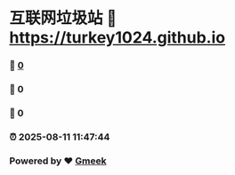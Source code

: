 # 互联网垃圾站 :link: https://turkey1024.github.io 
### :page_facing_up: [0](https://turkey1024.github.io/tag.html) 
### :speech_balloon: 0 
### :hibiscus: 0 
### :alarm_clock: 2025-08-11 11:47:44 
### Powered by :heart: [Gmeek](https://github.com/Meekdai/Gmeek)
